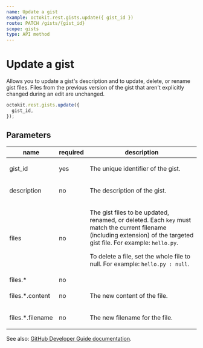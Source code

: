 ```yaml
---
name: Update a gist
example: octokit.rest.gists.update({ gist_id })
route: PATCH /gists/{gist_id}
scope: gists
type: API method
---
```


# Update a gist

Allows you to update a gist's description and to update, delete, or rename gist files. Files from the previous version of the gist that aren't explicitly changed during an edit are unchanged.

```js
octokit.rest.gists.update({
  gist_id,
});
```

## Parameters

<table>
  <thead>
    <tr>
      <th>name</th>
      <th>required</th>
      <th>description</th>
    </tr>
  </thead>
  <tbody>
    <tr><td>gist_id</td><td>yes</td><td>

The unique identifier of the gist.

</td></tr>
<tr><td>description</td><td>no</td><td>

The description of the gist.

</td></tr>
<tr><td>files</td><td>no</td><td>

The gist files to be updated, renamed, or deleted. Each `key` must match the current filename
(including extension) of the targeted gist file. For example: `hello.py`.

To delete a file, set the whole file to null. For example: `hello.py : null`.

</td></tr>
<tr><td>files.*</td><td>no</td><td>

</td></tr>
<tr><td>files.*.content</td><td>no</td><td>

The new content of the file.

</td></tr>
<tr><td>files.*.filename</td><td>no</td><td>

The new filename for the file.

</td></tr>
  </tbody>
</table>

See also: [GitHub Developer Guide documentation](https://docs.github.com/rest/reference/gists/#update-a-gist).
